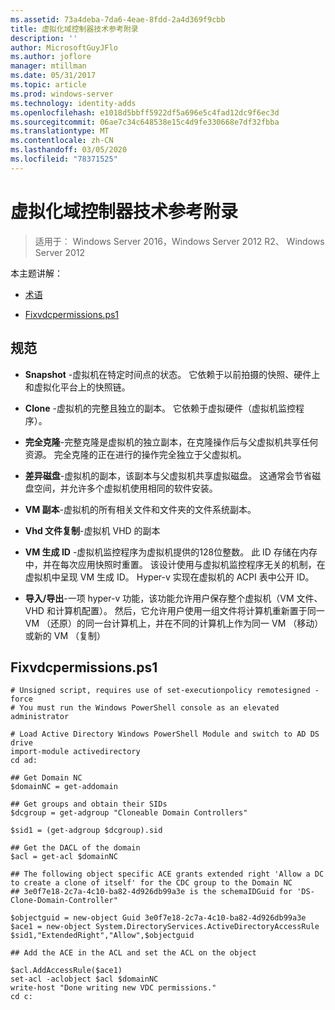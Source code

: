 ```yaml
---
ms.assetid: 73a4deba-7da6-4eae-8fdd-2a4d369f9cbb
title: 虚拟化域控制器技术参考附录
description: ''
author: MicrosoftGuyJFlo
ms.author: joflore
manager: mtillman
ms.date: 05/31/2017
ms.topic: article
ms.prod: windows-server
ms.technology: identity-adds
ms.openlocfilehash: e1018d5bbff5922df5a696e5c4fad12dc9f6ec3d
ms.sourcegitcommit: 06ae7c34c648538e15c4d9fe330668e7df32fbba
ms.translationtype: MT
ms.contentlocale: zh-CN
ms.lasthandoff: 03/05/2020
ms.locfileid: "78371525"
---
```

# <a name="virtualized-domain-controller-technical-reference-appendix"></a>虚拟化域控制器技术参考附录

>适用于︰ Windows Server 2016，Windows Server 2012 R2、 Windows Server 2012

本主题讲解：  
  
-   [术语](../../../ad-ds/reference/virtual-dc/../../../ad-ds/reference/virtual-dc/Virtualized-Domain-Controller-Technical-Reference-Appendix.md#BKMK_Terms)  
  
-   [Fixvdcpermissions.ps1](../../../ad-ds/reference/virtual-dc/../../../ad-ds/reference/virtual-dc/Virtualized-Domain-Controller-Technical-Reference-Appendix.md#BKMK_FixPDCPerms)  
  
## <a name="BKMK_Terms"></a>规范  
  
-   **Snapshot** -虚拟机在特定时间点的状态。 它依赖于以前拍摄的快照、硬件上和虚拟化平台上的快照链。  
  
-   **Clone** -虚拟机的完整且独立的副本。 它依赖于虚拟硬件（虚拟机监控程序）。  
  
-   **完全克隆**-完整克隆是虚拟机的独立副本，在克隆操作后与父虚拟机共享任何资源。 完全克隆的正在进行的操作完全独立于父虚拟机。  
  
-   **差异磁盘**-虚拟机的副本，该副本与父虚拟机共享虚拟磁盘。 这通常会节省磁盘空间，并允许多个虚拟机使用相同的软件安装。  
  
-   **VM 副本**-虚拟机的所有相关文件和文件夹的文件系统副本。  
  
-   **Vhd 文件复制**-虚拟机 VHD 的副本  
  
-   **VM 生成 ID** -虚拟机监控程序为虚拟机提供的128位整数。 此 ID 存储在内存中，并在每次应用快照时重置。 该设计使用与虚拟机监控程序无关的机制，在虚拟机中呈现 VM 生成 ID。 Hyper-v 实现在虚拟机的 ACPI 表中公开 ID。  
  
-   **导入/导出**-一项 hyper-v 功能，该功能允许用户保存整个虚拟机（VM 文件、VHD 和计算机配置）。 然后，它允许用户使用一组文件将计算机重新置于同一 VM （还原）的同一台计算机上，并在不同的计算机上作为同一 VM （移动）或新的 VM （复制）  
  
## <a name="BKMK_FixPDCPerms"></a>Fixvdcpermissions.ps1  
  
```  
# Unsigned script, requires use of set-executionpolicy remotesigned -force  
# You must run the Windows PowerShell console as an elevated administrator  
  
# Load Active Directory Windows PowerShell Module and switch to AD DS drive  
import-module activedirectory  
cd ad:  
  
## Get Domain NC  
$domainNC = get-addomain  
  
## Get groups and obtain their SIDs   
$dcgroup = get-adgroup "Cloneable Domain Controllers"  
  
$sid1 = (get-adgroup $dcgroup).sid  
  
## Get the DACL of the domain  
$acl = get-acl $domainNC  
  
## The following object specific ACE grants extended right 'Allow a DC to create a clone of itself' for the CDC group to the Domain NC  
## 3e0f7e18-2c7a-4c10-ba82-4d926db99a3e is the schemaIDGuid for 'DS-Clone-Domain-Controller"  
  
$objectguid = new-object Guid 3e0f7e18-2c7a-4c10-ba82-4d926db99a3e  
$ace1 = new-object System.DirectoryServices.ActiveDirectoryAccessRule $sid1,"ExtendedRight","Allow",$objectguid  
  
## Add the ACE in the ACL and set the ACL on the object   
  
$acl.AddAccessRule($ace1)  
set-acl -aclobject $acl $domainNC  
write-host "Done writing new VDC permissions."  
cd c:   
```  
  


